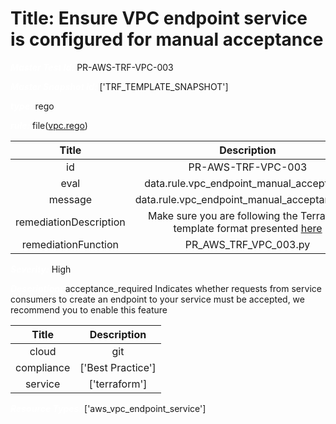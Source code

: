 



# Title: Ensure VPC endpoint service is configured for manual acceptance


***<font color="white">Master Test Id:</font>*** PR-AWS-TRF-VPC-003

***<font color="white">Master Snapshot Id:</font>*** ['TRF_TEMPLATE_SNAPSHOT']

***<font color="white">type:</font>*** rego

***<font color="white">rule:</font>*** file([vpc.rego])  
  
  
  
  

|Title|Description|
| :---: | :---: |
|id|PR-AWS-TRF-VPC-003|
|eval|data.rule.vpc_endpoint_manual_acceptance|
|message|data.rule.vpc_endpoint_manual_acceptance_err|
|remediationDescription|Make sure you are following the Terraform template format presented <a href='https://registry.terraform.io/providers/hashicorp/aws/latest/docs/resources/vpc_endpoint_service' target='_blank'>here</a>|
|remediationFunction|PR_AWS_TRF_VPC_003.py|


***<font color="white">Severity:</font>*** High

***<font color="white">Description:</font>*** acceptance_required Indicates whether requests from service consumers to create an endpoint to your service must be accepted, we recommend you to enable this feature  
  
  

|Title|Description|
| :---: | :---: |
|cloud|git|
|compliance|['Best Practice']|
|service|['terraform']|


***<font color="white">Resource Types:</font>*** ['aws_vpc_endpoint_service']


[vpc.rego]: https://github.com/prancer-io/prancer-compliance-test/tree/master/aws/terraform/vpc.rego
